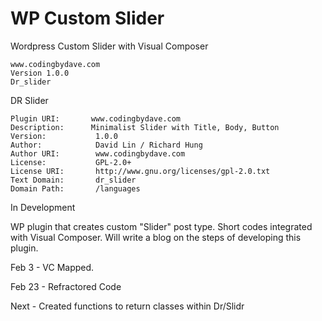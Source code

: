 # WP Custom Slider

Wordpress Custom Slider with Visual Composer

	www.codingbydave.com
	Version 1.0.0
	Dr_slider

DR Slider

	Plugin URI:		  www.codingbydave.com
	Description:      Minimalist Slider with Title, Body, Button
	Version:           1.0.0
	Author:            David Lin / Richard Hung
	Author URI:        www.codingbydave.com
	License:           GPL-2.0+
	License URI:       http://www.gnu.org/licenses/gpl-2.0.txt
	Text Domain:       dr_slider
	Domain Path:       /languages

In Development

WP plugin that creates custom "Slider" post type. Short codes integrated with Visual Composer.
Will write a blog on the steps of developing this plugin.


Feb 3 - VC Mapped.

Feb 23 - Refractored Code

Next - Created functions to return classes within Dr/Slidr
